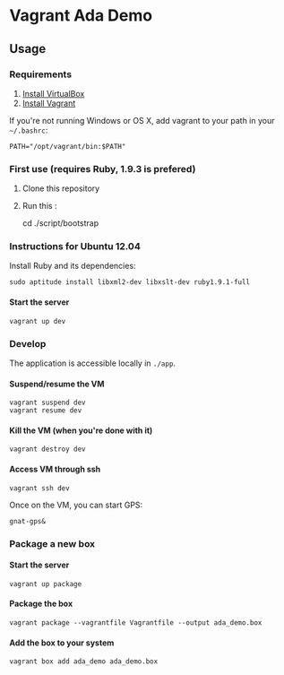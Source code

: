 Vagrant Ada Demo
================

Usage
-----

### Requirements

1. [Install VirtualBox](https://www.virtualbox.org/wiki/Downloads)
2. [Install Vagrant](http://vagrantup.com/)

If you're not running Windows or OS X, add vagrant to your path in your
`~/.bashrc`:

    PATH="/opt/vagrant/bin:$PATH"

### First use (requires Ruby, 1.9.3 is prefered)

1. Clone this repository
2. Run this :

    cd <your clone>
    ./script/bootstrap

### Instructions for Ubuntu 12.04

Install Ruby and its dependencies:

    sudo aptitude install libxml2-dev libxslt-dev ruby1.9.1-full

#### Start the server

    vagrant up dev

### Develop

The application is accessible locally in `./app`.


#### Suspend/resume the VM

    vagrant suspend dev
    vagrant resume dev

#### Kill the VM (when you're done with it)

    vagrant destroy dev

#### Access VM through ssh

    vagrant ssh dev

Once on the VM, you can start GPS:

    gnat-gps&

### Package a new box

#### Start the server

    vagrant up package

#### Package the box

    vagrant package --vagrantfile Vagrantfile --output ada_demo.box

#### Add the box to your system

    vagrant box add ada_demo ada_demo.box

